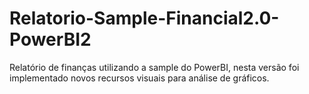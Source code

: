 # Relatorio-Sample-Financial2.0-PowerBI2
Relatório de finanças utilizando a sample do PowerBI, nesta versão foi implementado novos recursos visuais para análise de gráficos.
